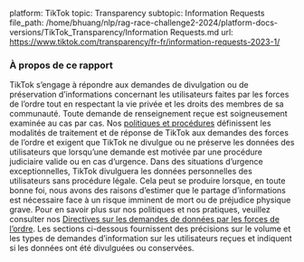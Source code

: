 platform: TikTok
topic: Transparency
subtopic: Information Requests
file_path: /home/bhuang/nlp/rag-race-challenge2-2024/platform-docs-versions/TikTok_Transparency/Information Requests.md
url: https://www.tiktok.com/transparency/fr-fr/information-requests-2023-1/


### **À propos de ce rapport**

TikTok s’engage à répondre aux demandes de divulgation ou de préservation d’informations concernant les utilisateurs faites par les forces de l’ordre tout en respectant la vie privée et les droits des membres de sa communauté. Toute demande de renseignement reçue est soigneusement examinée au cas par cas. Nos [politiques et procédures](https://www.tiktok.com/legal/law-enforcement?lang=en) définissent les modalités de traitement et de réponse de TikTok aux demandes des forces de l’ordre et exigent que TikTok ne divulgue ou ne préserve les données des utilisateurs que lorsqu’une demande est motivée par une procédure judiciaire valide ou en cas d’urgence. Dans des situations d’urgence exceptionnelles, TikTok divulguera les données personnelles des utilisateurs sans procédure légale. Cela peut se produire lorsque, en toute bonne foi, nous avons des raisons d’estimer que le partage d’informations est nécessaire face à un risque imminent de mort ou de préjudice physique grave. Pour en savoir plus sur nos politiques et nos pratiques, veuillez consulter nos [Directives sur les demandes de données par les forces de l’ordre](https://support.tiktok.com/fr/safety-hc/account-and-user-safety/law-enforcement-data-request-guidelines). Les sections ci-dessous fournissent des précisions sur le volume et les types de demandes d’information sur les utilisateurs reçues et indiquent si les données ont été divulguées ou conservées.